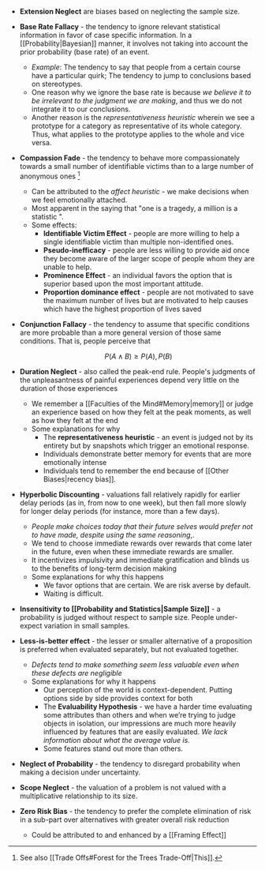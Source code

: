 
* **Extension Neglect** are biases based on neglecting the sample size.

* **Base Rate Fallacy** - the tendency to ignore relevant statistical information in favor of case specific information. In a [[Probability|Bayesian]] manner, it involves not taking into account the prior probability (base rate) of an event.
	* *Example*: The tendency to say that people from a certain course have a particular quirk; The tendency to jump to conclusions based on stereotypes.
	* One reason why we ignore the base rate is because *we believe it to be irrelevant to the judgment we are making*, and thus we do not integrate it to our conclusions.
	* Another reason is the *representativeness heuristic* wherein we see a prototype for a category as representative of its whole category. Thus, what applies to the prototype applies to the whole and vice versa.

* **Compassion Fade** - the tendency to behave more compassionately towards a small number of identifiable victims than to a large number of anonymous ones [^comp_fade]
	* Can be attributed to the *affect heuristic* - we make decisions when we feel emotionally attached.
	* Most apparent in the saying that "one is a tragedy, a million is a statistic ". 
	* Some effects:
		* **Identifiable Victim Effect** - people are more willing to help a single identifiable victim than multiple non-identified ones.
		* **Pseudo-inefficacy** - people are less willing to provide aid once they become aware of the larger scope of people whom they are unable to help. 
		* **Prominence Effect** - an individual favors the option that is superior based upon the most important attitude. 
		* **Proportion dominance effect** - people are not motivated to save the maximum number of lives but are motivated to help causes which have the highest proportion of lives saved

* **Conjunction Fallacy** - the tendency to assume that specific conditions are more probable than a more general version of those same conditions. That is, people perceive that
  
  $$
  P(A\wedge B) \ge P(A), P(B)
  $$

* **Duration Neglect** - also called the peak-end rule. People's judgments of the unpleasantness of painful experiences depend very little on the duration of those experiences
	* We remember a [[Faculties of the Mind#Memory|memory]] or judge an experience based on how they felt at the peak moments, as well as how they felt at the end
	* Some explanations for why
		* The **representativeness heuristic** - an event is judged not by its entirety but by snapshots which trigger an emotional response.
		* Individuals demonstrate better memory for events that are more emotionally intense
		* Individuals tend to remember the end because of [[Other Biases|recency bias]]. 

* **Hyperbolic Discounting** - valuations fall relatively rapidly for earlier delay periods (as in, from now to one week), but then fall more slowly for longer delay periods (for instance, more than a few days).
	* *People make choices today that their future selves would prefer not to have made, despite using the same reasoning*,. 
	* We tend to choose immediate rewards over rewards that come later in the future, even when these immediate rewards are smaller.
	* It incentivizes impulsivity and immediate gratification and blinds us to the benefits of long-term decision making
	* Some explanations for why this happens
		* We favor options that are certain. We are risk averse by default.
		* Waiting is difficult.

* **Insensitivity to [[Probability and Statistics|Sample Size]]** - a probability is judged without respect to sample size. People under-expect variation in small samples.

* **Less-is-better effect** - the lesser or smaller alternative of a proposition is preferred when evaluated separately, but not evaluated together.
	* *Defects tend to make something seem less valuable even when these defects are negligible*
	* Some explanations for why it happens
		* Our perception of the world is context-dependent. Putting options side by side provides context for both
		* The **Evaluability Hypothesis** - we have a harder time evaluating some attributes than others and when we’re trying to judge objects in isolation, our impressions are much more heavily influenced by features that are easily evaluated. *We lack information about what the average value is*.
		* Some features stand out more than others.

* **Neglect of Probability** - the tendency to disregard probability when making a decision under uncertainty.

* **Scope Neglect** - the valuation of a problem is not valued with a multiplicative relationship to its size.

* **Zero Risk Bias**  - the tendency to prefer the complete elimination of risk in a sub-part over alternatives with greater overall risk reduction
	* Could be attributed to and enhanced by a [[Framing Effect]]


[^comp_fade]: See also [[Trade Offs#Forest for the Trees Trade-Off|This]]. 


